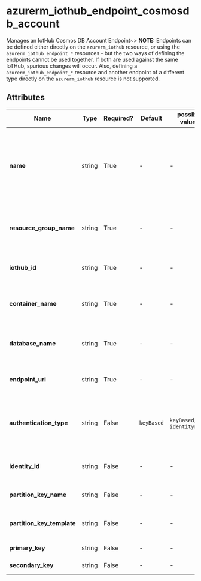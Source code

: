 # azurerm_iothub_endpoint_cosmosdb_account

Manages an IotHub Cosmos DB Account Endpoint~> **NOTE:** Endpoints can be defined either directly on the `azurerm_iothub` resource, or using the `azurerm_iothub_endpoint_*` resources - but the two ways of defining the endpoints cannot be used together. If both are used against the same IoTHub, spurious changes will occur. Also, defining a `azurerm_iothub_endpoint_*` resource and another endpoint of a different type directly on the `azurerm_iothub` resource is not supported.

## Attributes

| Name | Type | Required? | Default  | possible values | Description |
| ---- | ---- | --------- | -------- | ----------- | ----------- |
| **name** | string | True | -  |  -  | The name of the endpoint. The name must be unique across endpoint types. The following names are reserved: `events`, `operationsMonitoringEvents`, `fileNotifications` and `$default`. Changing this forces a new resource to be created. | 
| **resource_group_name** | string | True | -  |  -  | The name of the resource group under which the Cosmos DB Account has been created. Changing this forces a new resource to be created. | 
| **iothub_id** | string | True | -  |  -  | The ID of the IoT Hub to create the endpoint. Changing this forces a new resource to be created. | 
| **container_name** | string | True | -  |  -  | The name of the Cosmos DB Container in the Cosmos DB Database. Changing this forces a new resource to be created. | 
| **database_name** | string | True | -  |  -  | The name of the Cosmos DB Database in the Cosmos DB Account. Changing this forces a new resource to be created. | 
| **endpoint_uri** | string | True | -  |  -  | The URI of the Cosmos DB Account. Changing this forces a new resource to be created. | 
| **authentication_type** | string | False | `keyBased`  |  `keyBased`, `identityBased`  | The type used to authenticate against the Cosmos DB Account endpoint. Possible values are `keyBased` and `identityBased`. Defaults to `keyBased`. | 
| **identity_id** | string | False | -  |  -  | The ID of the User Managed Identity used to authenticate against the Cosmos DB Account endpoint. | 
| **partition_key_name** | string | False | -  |  -  | The name of the partition key associated with the Cosmos DB Container. | 
| **partition_key_template** | string | False | -  |  -  | The template for generating a synthetic partition key value for use within the Cosmos DB Container. | 
| **primary_key** | string | False | -  |  -  | The primary key of the Cosmos DB Account. | 
| **secondary_key** | string | False | -  |  -  | The secondary key of the Cosmos DB Account. | 

